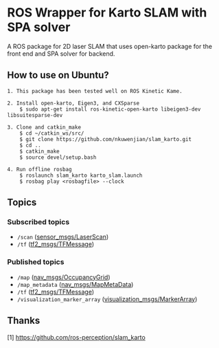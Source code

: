# ROS Wrapper for Karto SLAM with SPA solver
A ROS package for 2D laser SLAM that uses open-karto package for the front end and SPA solver for backend.

## How to use on Ubuntu?
    1. This package has been tested well on ROS Kinetic Kame.
    
    2. Install open-karto, Eigen3, and CXSparse 
        $ sudo apt-get install ros-kinetic-open-karto libeigen3-dev libsuitesparse-dev

    3. Clone and catkin_make
        $ cd ~/catkin_ws/src/
        $ git clone https://github.com/nkuwenjian/slam_karto.git
        $ cd ..
        $ catkin_make
        $ source devel/setup.bash

    4. Run offline rosbag
        $ roslaunch slam_karto karto_slam.launch
        $ rosbag play <rosbagfile> --clock

## Topics

### Subscribed topics
- `/scan` ([sensor_msgs/LaserScan](http://docs.ros.org/melodic/api/sensor_msgs/html/msg/LaserScan.html))
- `/tf` ([tf2_msgs/TFMessage](http://docs.ros.org/melodic/api/tf2_msgs/html/msg/TFMessage.html))

### Published topics
- `/map` ([nav_msgs/OccupancyGrid](http://docs.ros.org/melodic/api/nav_msgs/html/msg/OccupancyGrid.html))
- `/map_metadata` ([nav_msgs/MapMetaData](http://docs.ros.org/melodic/api/nav_msgs/html/msg/MapMetaData.html))
- `/tf` ([tf2_msgs/TFMessage](http://docs.ros.org/melodic/api/tf2_msgs/html/msg/TFMessage.html))
- `/visualization_marker_array` ([visualization_msgs/MarkerArray](http://docs.ros.org/melodic/api/visualization_msgs/html/msg/MarkerArray.html))
        
## Thanks

[1] https://github.com/ros-perception/slam_karto
